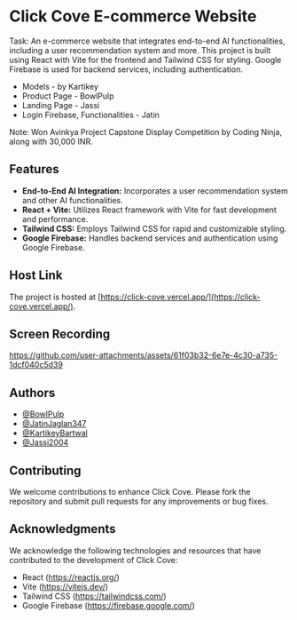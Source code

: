 # Click Cove E-commerce Website

Task: An e-commerce website that integrates end-to-end AI functionalities, including a user recommendation system and more. This project is built using React with Vite for the frontend and Tailwind CSS for styling. Google Firebase is used for backend services, including authentication.
- Models - by Kartikey
- Product Page - BowlPulp
- Landing Page - Jassi
- Login Firebase, Functionalities - Jatin

Note: Won Avinkya Project Capstone Display Competition by Coding Ninja, along with 30,000 INR.

## Features

- **End-to-End AI Integration:** Incorporates a user recommendation system and other AI functionalities.
- **React + Vite:** Utilizes React framework with Vite for fast development and performance.
- **Tailwind CSS:** Employs Tailwind CSS for rapid and customizable styling.
- **Google Firebase:** Handles backend services and authentication using Google Firebase.

## Host Link

The project is hosted at [https://click-cove.vercel.app/](https://click-cove.vercel.app/).

## Screen Recording
https://github.com/user-attachments/assets/61f03b32-6e7e-4c30-a735-1dcf040c5d39


## Authors

- [@BowlPulp](http://github.com/BowlPulp)
- [@JatinJaglan347](https://github.com/JatinJaglan347)
- [@KartikeyBartwal](https://github.com/KartikeyBartwal)
- [@Jassi2004](https://github.com/Jassi2004)

## Contributing

We welcome contributions to enhance Click Cove. Please fork the repository and submit pull requests for any improvements or bug fixes.

## Acknowledgments

We acknowledge the following technologies and resources that have contributed to the development of Click Cove:

- React (https://reactjs.org/)
- Vite (https://vitejs.dev/)
- Tailwind CSS (https://tailwindcss.com/)
- Google Firebase (https://firebase.google.com/)

